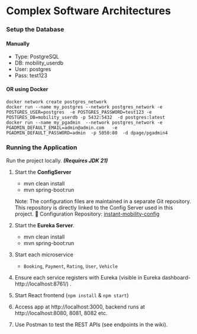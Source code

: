 # Complex Software Architectures

### Setup the Database

#### Manually

- Type: PostgreSQL
- DB: mobility_userdb
- User: postgres
- Pass: test123

#### OR using Docker

```
docker network create postgres_network
docker run --name my_postgres --network postgres_network -e POSTGRES_USER=postgres  -e POSTGRES_PASSWORD=test123 -e POSTGRES_DB=mobility_userdb -p 5432:5432  -d postgres:latest
docker run --name my_pgadmin  --network postgres_network -e PGADMIN_DEFAULT_EMAIL=admin@admin.com   -e PGADMIN_DEFAULT_PASSWORD=admin  -p 5050:80  -d dpage/pgadmin4
```

### Running the Application

Run the project locally. _**(Requires JDK 21)**_

1. Start the **ConfigServer**       
    - mvn clean install
    - mvn spring-boot:run    

    Note: The configuration files are maintained in a separate Git repository. This repository is directly linked to the Config Server used in this project.
    🔗 Configuration Repository: [instant-mobility-config](https://github.com/mariasaleem11228/instant-mobility-config.git)

2. Start the **Eureka Server**.
    - mvn clean install
    - mvn spring-boot:run
3. Start each microservice
   - `Booking`, `Payment`, `Rating`, `User`, `Vehicle`
4. Ensure each service registers with Eureka (visible in Eureka dashboard- http://localhost:8761/) .
5. Start React frontend (`npm install` & `npm start`)
6. Access app at http://localhost:3000, backend runs at http://localhost:8080, 8081, 8082 etc.
7. Use Postman to test the REST APIs (see endpoints in the wiki).
